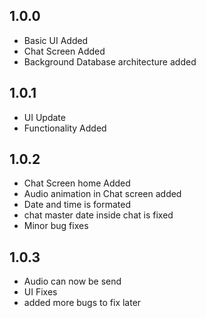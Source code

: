 ## 1.0.0

* Basic UI Added
* Chat Screen Added
* Background Database architecture added


## 1.0.1

* UI Update
* Functionality Added


## 1.0.2

* Chat Screen home Added
* Audio animation in Chat screen added
* Date and time is formated
* chat master date inside chat is fixed
* Minor bug fixes

## 1.0.3

* Audio can now be send
* UI Fixes
* added more bugs to fix later
